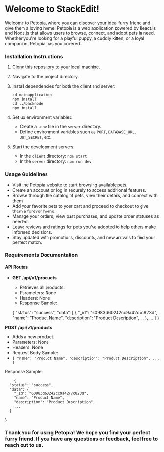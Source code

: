 # Welcome to StackEdit!

Welcome to Petopia, where you can discover your ideal furry friend and give them a loving home! Petopia is a web application powered by React.js and Node.js that allows users to browse, connect, and adopt pets in need. Whether you're looking for a playful puppy, a cuddly kitten, or a loyal companion, Petopia has you covered.

### Installation Instructions
1.  Clone this repository to your local machine.
2.  Navigate to the project directory.
3.  Install dependencies for both the client and server:

        cd mainapplication
        npm install
        cd ../backnode
        npm install

1.  Set up environment variables:
    -   Create a `.env` file in the `server` directory.
    -   Define environment variables such as `PORT`, `DATABASE_URL`, `JWT_SECRET`, etc.
2.  Start the development servers:
    -   In the `client` directory: `npm start`
    -   In the `server` directory: `npm run dev`
### Usage Guidelines
-   Visit the Petopia website to start browsing available pets.
-   Create an account or log in securely to access additional features.
-   Browse through the catalog of pets, view their details, and connect with them.
-   Add your favorite pets to your cart and proceed to checkout to give them a forever home.
-   Manage your orders, view past purchases, and update order statuses as needed.
-   Leave reviews and ratings for pets you've adopted to help others make informed decisions.
-   Stay updated with promotions, discounts, and new arrivals to find your perfect match.

### Requirements Documentation
#### API Routes

-   **GET /api/v1/products**
    
    -   Retrieves all products.
    -   Parameters: None
    -   Headers: None
    -   Response Sample:
  

     {
      "status": "success",
      "data": [
        {
          "_id": "60983d60242cc9a42c7c823d",
          "name": "Product Name",
          "description": "Product Description",
          ...
        },
        ...
      ]
    }

**POST /api/v1/products**

-   Adds a new product.
-   Parameters: None
-   Headers: None
-   Request Body Sample:
- `{
  "name": "Product Name",
  "description": "Product Description",
  ...
}
`

Response Sample:

        {
      "status": "success",
      "data": {
        "_id": "60983d60242cc9a42c7c823d",
        "name": "Product Name",
        "description": "Product Description",
        ...
      }

}
### Thank you for using Petopia! We hope you find your perfect furry friend. If you have any questions or feedback, feel free to reach out to us.

